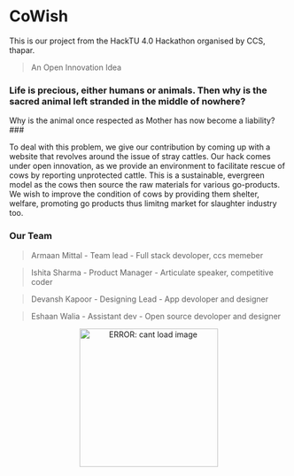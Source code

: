 # CoWish #
This is our project from the HackTU 4.0 Hackathon organised by CCS, thapar. 
> An Open Innovation Idea

### Life is precious, either humans or animals. Then why is the sacred animal left stranded in the middle of nowhere? 
Why is the animal once respected as Mother has now become a liability? ###

To deal with this problem, we give our contribution by coming up with a website that revolves around the issue of stray cattles.
Our hack comes under open innovation, as we provide an environment to facilitate rescue of cows  by reporting unprotected cattle. This is a sustainable, evergreen model as the cows then source the raw materials for various go-products. 
We wish to improve the condition of cows by providing them shelter, welfare, promoting go products thus limitng market for slaughter industry too.

### Our Team ###
> Armaan Mittal - Team lead - Full stack devoloper, ccs memeber

> Ishita Sharma - Product Manager - Articulate speaker, competitive coder

> Devansh Kapoor - Designing Lead - App devoloper and designer

> Eshaan Walia - Assistant dev - Open source devoloper and designer

<p align="center">
  <img src="https://media.giphy.com/media/FT6DYlscgddh8cTR6d/giphy.gif" alt="ERROR: cant load image" width="250" height="250"/>
</p>
